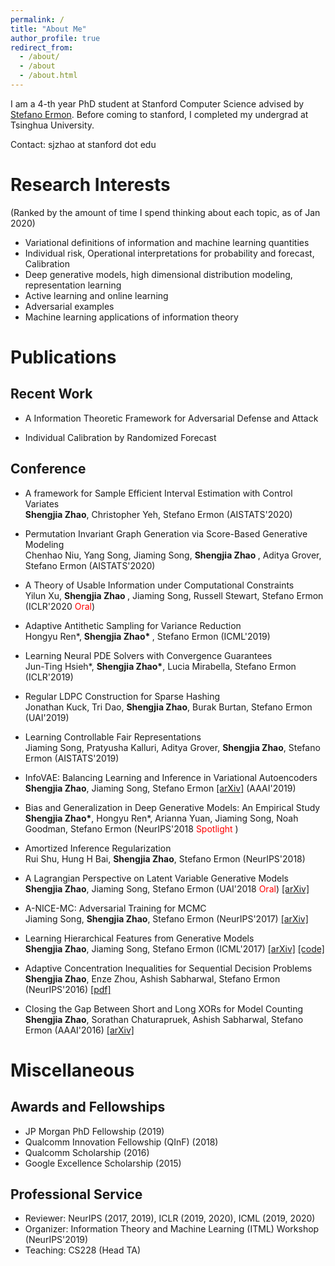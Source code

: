 ```yaml
---
permalink: /
title: "About Me"
author_profile: true
redirect_from: 
  - /about/
  - /about
  - /about.html
---
```


I am a 4-th year PhD student at Stanford Computer Science advised by <a href="http://cs.stanford.edu/~ermon/">Stefano Ermon</a>. Before coming to stanford, I completed my undergrad at Tsinghua University.

Contact: sjzhao at stanford dot edu

# Research Interests 
(Ranked by the amount of time I spend thinking about each topic, as of Jan 2020)

- Variational definitions of information and machine learning quantities
- Individual risk, Operational interpretations for probability and forecast, Calibration
- Deep generative models, high dimensional distribution modeling, representation learning
- Active learning and online learning
- Adversarial examples
- Machine learning applications of information theory

# Publications

## Recent Work
- A Information Theoretic Framework for Adversarial Defense and Attack 

- Individual Calibration by Randomized Forecast 

## Conference
- A framework for Sample Efficient Interval Estimation with Control Variates <br>
<b>Shengjia Zhao</b>, Christopher Yeh, Stefano Ermon (AISTATS'2020) 

- Permutation Invariant Graph Generation via Score-Based Generative Modeling <br>
Chenhao Niu, Yang Song, Jiaming Song, <b> Shengjia Zhao </b>, Aditya Grover, Stefano Ermon (AISTATS'2020) 

- A Theory of Usable Information under Computational Constraints <br>
Yilun Xu, <b> Shengjia Zhao </b>, Jiaming Song, Russell Stewart, Stefano Ermon (ICLR'2020 <font color='red'>Oral</font>)

- Adaptive Antithetic Sampling for Variance Reduction <br>
Hongyu Ren\*, <b> Shengjia Zhao\* </b>, Stefano Ermon (ICML'2019)

- Learning Neural PDE Solvers with Convergence Guarantees <br>
Jun-Ting Hsieh\*, <b> Shengjia Zhao\*</b>, Lucia Mirabella, Stefano Ermon (ICLR'2019)

- Regular LDPC Construction for Sparse Hashing <br>
Jonathan Kuck, Tri Dao, <b>Shengjia Zhao</b>, Burak Burtan, Stefano Ermon (UAI'2019)

- Learning Controllable Fair Representations <br> 
Jiaming Song, Pratyusha Kalluri, Aditya Grover, <b>Shengjia Zhao</b>, Stefano Ermon (AISTATS'2019)

- InfoVAE: Balancing Learning and Inference in Variational Autoencoders <br>
 <b>Shengjia Zhao</b>, Jiaming Song, Stefano Ermon <a href="https://arxiv.org/abs/1706.02262">[arXiv]</a> (AAAI'2019)

- Bias and Generalization in Deep Generative Models: An Empirical Study <br>
<b>Shengjia Zhao\*</b>, Hongyu Ren*, Arianna Yuan, Jiaming Song, Noah Goodman, Stefano Ermon (NeurIPS'2018 <font color='red'> Spotlight </font>) 

- Amortized Inference Regularization <br>
Rui Shu, Hung H Bai, <b>Shengjia Zhao</b>, Stefano Ermon (NeurIPS'2018)

- A Lagrangian Perspective on Latent Variable Generative Models <br>
 <b>Shengjia Zhao</b>, Jiaming Song, Stefano Ermon (UAI'2018 <font color='red'>Oral</font>) <a href="https://arxiv.org/abs/1806.06514">[arXiv]</a> 

- A-NICE-MC: Adversarial Training for MCMC <br> 
Jiaming Song, <b>Shengjia Zhao</b>, Stefano Ermon (NeurIPS'2017) <a href="https://arxiv.org/abs/1706.07561">[arXiv]</a> 

- Learning Hierarchical Features from Generative Models <br> 
 <b>Shengjia Zhao</b>, Jiaming Song, Stefano Ermon (ICML'2017) <a href="https://arxiv.org/abs/1702.08396">[arXiv]</a> <a href="https://github.com/ermongroup/Variational-Ladder-Autoencoder">[code]</a> 

- Adaptive Concentration Inequalities for Sequential Decision Problems <br>
<b>Shengjia Zhao</b>, Enze Zhou, Ashish Sabharwal, Stefano Ermon (NeurIPS'2016) <a href="https://papers.nips.cc/paper/6493-adaptive-concentration-inequalities-for-sequential-decision-problems.pdf">[pdf]</a>

- Closing the Gap Between Short and Long XORs for Model Counting <br>
<b>Shengjia Zhao</b>, Sorathan Chaturapruek, Ashish Sabharwal, Stefano Ermon (AAAI'2016) <a href="https://arxiv.org/abs/1512.08863">[arXiv]</a> 



# Miscellaneous

## Awards and Fellowships
- JP Morgan PhD Fellowship (2019) 
- Qualcomm Innovation Fellowship (QInF) (2018) 
- Qualcomm Scholarship (2016) 
- Google Excellence Scholarship (2015) 

## Professional Service
- Reviewer: NeurIPS (2017, 2019), ICLR (2019, 2020), ICML (2019, 2020)
- Organizer: Information Theory and Machine Learning (ITML) Workshop (NeurIPS'2019)
- Teaching: CS228 (Head TA)

